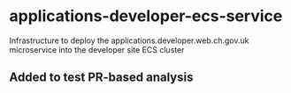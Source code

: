 # applications-developer-ecs-service
Infrastructure to deploy the applications.developer.web.ch.gov.uk microservice into the developer site ECS cluster

## Added to test PR-based analysis
